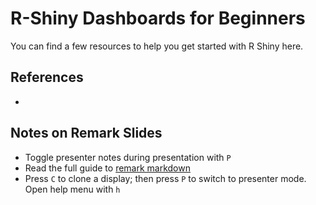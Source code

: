 # R-Shiny Dashboards for Beginners

You can find a few resources to help you get started with R Shiny here.


## References

- []()


## Notes on Remark Slides

- Toggle presenter notes during presentation with `P`
- Read the full guide to [remark markdown](https://github.com/gnab/remark/wiki)
- Press `C` to clone a display; then press `P` to switch to presenter mode. Open help menu with `h`


